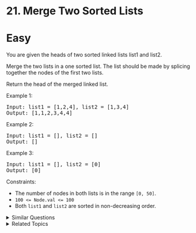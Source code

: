 # 21. Merge Two Sorted Lists

# Easy

You are given the heads of two sorted linked lists list1 and list2.

Merge the two lists in a one sorted list. The list should be made by splicing together the nodes of the first two lists.

Return the head of the merged linked list.

Example 1:

<pre>
Input: list1 = [1,2,4], list2 = [1,3,4]
Output: [1,1,2,3,4,4]
</pre>

Example 2:

<pre>
Input: list1 = [], list2 = []
Output: []
</pre>

Example 3:

<pre>
Input: list1 = [], list2 = [0]
Output: [0]
</pre>

Constraints:

-   The number of nodes in both lists is in the range `[0, 50]`.
-   `100 <= Node.val <= 100`
-   Both `list1` and `list2` are sorted in non-decreasing order.

<details>
<summary> Similar Questions </summary>

-   `Merge k Sorted Lists - Hard`
-   `Merge Sorted Array - Easy`
-   `Sort List - Medium`

</details>

<details>
<summary> Related Topics </summary>

-   `Linked List`
-   `Recursion`

</details>

